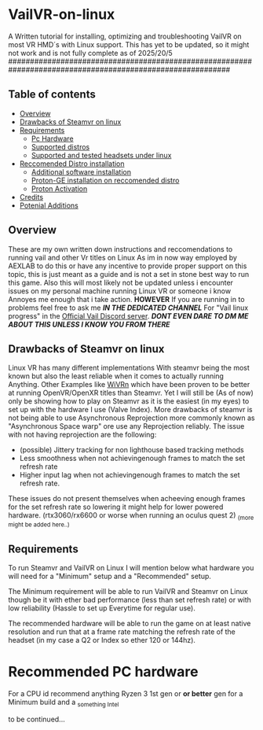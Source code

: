 # VailVR-on-linux
A Written tutorial for installing, optimizing and troubleshooting VailVR on most VR HMD´s with Linux support.
This has yet to be updated, so it might not work and is not fully complete as of 2025/20/5
###########################################################################################################

## Table of contents
- [Overview](#overview)
- [Drawbacks of Steamvr on linux](#Drawbacks)
- [Requirements](#Requirements)
  - [Pc Hardware](#pchwrd)
  - [Supported distros](#Supporteddistros)
  - [Supported and tested headsets under linux](#SupportedHMDs)
- [Reccomended Distro installation](#distroinstall)
  - [Additional software installation](#steaminstall)
  - [Proton-GE installation on reccomended distro](#protoninstall)
  - [Proton Activation](#ProtonON)
- [Credits](#credits)
- [Potenial Additions](#whatfuture)

## Overview

These are my own written down instructions and reccomendations to running vail and other Vr titles on Linux
As im in now way employed by AEXLAB to do this or have any incentive to provide proper support on this topic, this is just meant as a guide and is not a set in stone best way to run this game.
Also this will most likely not be updated unless i encounter issues on my personal machine running Linux VR or someone i know Annoyes me enough that i take action.
**HOWEVER** If you are running in to problems feel free to ask me **_IN THE DEDICATED CHANNEL_** For "Vail linux progress" in the [Official Vail Discord server](https://discord.gg/vailvr).
**_DONT EVEN DARE TO DM ME ABOUT THIS UNLESS I KNOW YOU FROM THERE_**

## Drawbacks of Steamvr on linux

Linux VR has many different implementations With steamvr being the most known but also the least reliable when it comes to actually running Anything.
Other Examples like [WiVRn](https://github.com/WiVRn/WiVRn) which have been proven to be better at running OpenVR/OpenXR titles than Steamvr.
Yet I will still be (As of now) only be showing how to play on Steamvr as it is the easiest (in my eyes) to set up with the hardware I use (Valve Index).
More drawbacks of steamvr is not being able to use Asynchronous Reprojection more commonly known as "Asynchronous Space warp" ore use any Reprojection reliably.
The issue with not having reprojection are the following:
* (possible) Jittery tracking for non lighthouse based tracking methods
* Less smoothness when not achievingenough frames to match the set refresh rate
* Higher input lag when not achievingenough frames to match the set refresh rate.

These issues do not present themselves when acheeving enough frames for the set refresh rate so lowering it might help for lower powered hardware. (rtx3060/rx6600 or worse when running an oculus quest 2)
<sub> (more might be added here..) </sub>

## Requirements
To run Steamvr and VailVR on Linux I will mention below what hardware you will need for a "Minimum" setup and a "Recommended" setup.

The Minimum requirement will be able to run VailVR and Steamvr on Linux though be it with ether bad performance (less than set refresh rate) or with low reliability (Hassle to set up Everytime for regular use).

The recommended hardware will be able to run the game on at least native resolution and run that at a frame rate matching the refresh rate of the headset (in my case a Q2 or Index so ether 120 or 144hz).

# Recommended PC hardware
For a CPU id recommend anything Ryzen 3 1st gen or  **or better** gen for a Minimum build and a <sub> something Intel </sub>

to be continued...



